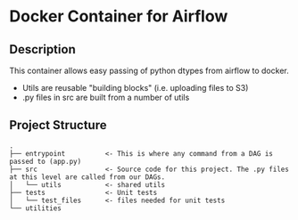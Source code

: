 # Docker Container for Airflow

## Description
This container allows easy passing of python dtypes from airflow to docker.

- Utils are reusable "building blocks" (i.e. uploading files to S3)
- .py files in src are built from a number of utils

## Project Structure
```
.
├── entrypoint          <- This is where any command from a DAG is passed to (app.py)
├── src                 <- Source code for this project. The .py files at this level are called from our DAGs.
│   └── utils           <- shared utils
├── tests               <- Unit tests
│   └── test_files      <- files needed for unit tests
└── utilities      
```

